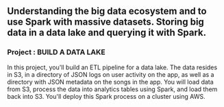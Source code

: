 ## Understanding the big data ecosystem and to use Spark with massive datasets. Storing big data in a data lake and querying it with Spark.<br>

### Project : BUILD A DATA LAKE
In this project, you'll build an ETL pipeline for a data lake. The data resides in S3, in a directory of JSON logs on user activity on the app, as well as a directory with JSON metadata on the songs in the app. You will load data from S3, process the data into analytics tables using Spark, and load them back into S3. You'll deploy this Spark process on a cluster using AWS.
